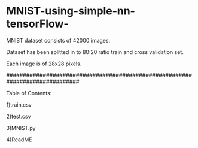 # MNIST-using-simple-nn-tensorFlow-

MNIST dataset consists of 42000 images.

Dataset has been splitted in to 80:20 ratio train and cross validation set.

Each image is of 28x28 pixels.

##############################################################################

Table of Contents:

1)train.csv

2)test.csv

3)MNIST.py

4)ReadME
